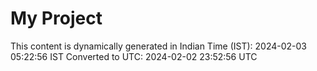 # My Project

This content is dynamically generated in Indian Time (IST): 2024-02-03 05:22:56 IST
Converted to UTC: 2024-02-02 23:52:56 UTC
